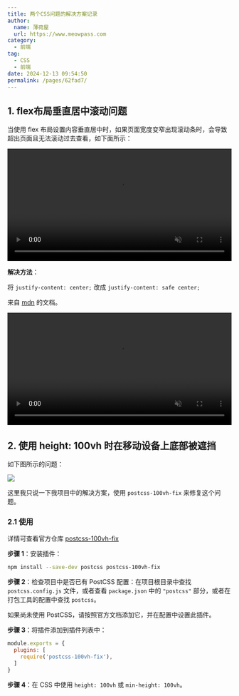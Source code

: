 ```yaml
---
title: 两个CSS问题的解决方案记录
author:
  name: 薄荷屋
  url: https://www.meowpass.com
category:
  - 前端
tag:
  - CSS
  - 前端
date: 2024-12-13 09:54:50
permalink: /pages/62fad7/
---
```




## 1. flex布局垂直居中滚动问题

当使用 flex 布局设置内容垂直居中时，如果页面宽度变窄出现滚动条时，会导致超出页面且无法滚动过去查看，如下面所示：

<video style="width: 100%;" src="/assets/page-img/2024/20241213/1.mp4" autoplay muted loop></video>

**解决方法**：

将 `justify-content: center;` 改成 `justify-content: safe center;`

来自 [mdn](https://developer.mozilla.org/zh-CN/docs/Web/CSS/justify-content#safe) 的文档。

<video style="width: 100%;" src="/assets/page-img/2024/20241213/2.mp4" autoplay muted loop></video>

## 2. 使用 height: 100vh 时在移动设备上底部被遮挡

如下图所示的问题：

![](/assets/page-img/2024/20241213/astk9-invit.webp)

这里我只说一下我项目中的解决方案，使用 `postcss-100vh-fix` 来修复这个问题。

### 2.1 使用

详情可查看官方仓库 [postcss-100vh-fix](https://github.com/postcss/postcss-100vh-fix)

**步骤 1**：安装插件：

```bash
npm install --save-dev postcss postcss-100vh-fix
```

**步骤 2**：检查项目中是否已有 PostCSS 配置：在项目根目录中查找 `postcss.config.js` 文件，或者查看 `package.json` 中的 `"postcss"` 部分，或者在打包工具的配置中查找 `postcss`。

如果尚未使用 PostCSS，请按照官方文档添加它，并在配置中设置此插件。

**步骤 3**：将插件添加到插件列表中：

```javascript
module.exports = {
  plugins: [
	require('postcss-100vh-fix'),
  ]
}
```

**步骤 4**：在 CSS 中使用 `height: 100vh` 或 `min-height: 100vh`。




